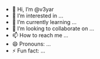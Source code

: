 - 👋 Hi, I’m @v3yar
- 👀 I’m interested in ...
- 🌱 I’m currently learning ...
- 💞️ I’m looking to collaborate on ...
- 📫 How to reach me ...
- 😄 Pronouns: ...
- ⚡ Fun fact: ...

<!---
v3yar/v3yar is a ✨ special ✨ repository because its `README.md` (this file) appears on your GitHub profile.
You can click the Preview link to take a look at your changes.
--->
